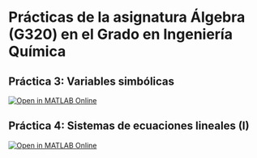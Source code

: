 # Prácticas de la asignatura Álgebra (G320) en el Grado en Ingeniería Química 

## Práctica 3: Variables simbólicas

[![Open in MATLAB Online](https://www.mathworks.com/images/responsive/global/open-in-matlab-online.svg)](https://matlab.mathworks.com/open/github/v1?repo=InMaths/Practicas_MATLAB&file=G320_Algebra/practica3.mlx)

## Práctica 4: Sistemas de ecuaciones lineales (I)

[![Open in MATLAB Online](https://www.mathworks.com/images/responsive/global/open-in-matlab-online.svg)]()
